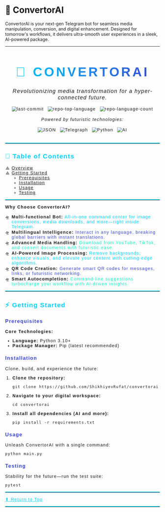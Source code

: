 # 🌌 ConvertorAI

ConvertorAI is your next-gen Telegram bot for seamless media manipulation, conversion, and digital enhancement. Designed for tomorrow's workflows, it delivers ultra-smooth user experiences in a sleek, AI-powered package.

---

<div id="top" style="font-family:'Orbitron',sans-serif;letter-spacing:1.5px;">

<div align="center" style="text-align:center;">
<h1 style="font-size:3em;letter-spacing:0.15em;background: linear-gradient(90deg,#00d2ff,#3a47d5);-webkit-background-clip: text;-webkit-text-fill-color: transparent;">🚀 CONVERTORAI</h1>
<p><em style="font-size:1.25em;">Revolutionizing media transformation for a hyper-connected future.</em></p>

<img alt="last-commit" src="https://img.shields.io/github/last-commit/ShikhiyevRufat/convertorai?style=flat&logo=git&logoColor=white&color=0ff2c3" class="inline-block mx-1" style="margin: 4px;">
<img alt="repo-top-language" src="https://img.shields.io/github/languages/top/ShikhiyevRufat/convertorai?style=flat&color=0ff2c3" class="inline-block mx-1" style="margin: 4px;">
<img alt="repo-language-count" src="https://img.shields.io/github/languages/count/ShikhiyevRufat/convertorai?style=flat&color=0ff2c3" class="inline-block mx-1" style="margin: 4px;">
<p><em>Powered by futuristic technologies:</em></p>
<img alt="JSON" src="https://img.shields.io/badge/JSON-232526.svg?style=flat&logo=JSON&logoColor=white" class="inline-block mx-1" style="margin: 4px;">
<img alt="Telegraph" src="https://img.shields.io/badge/Telegraph-232526.svg?style=flat&logo=Telegraph&logoColor=white" class="inline-block mx-1" style="margin: 4px;">
<img alt="Python" src="https://img.shields.io/badge/Python-00d2ff.svg?style=flat&logo=Python&logoColor=white" class="inline-block mx-1" style="margin: 4px;">
<img alt="AI" src="https://img.shields.io/badge/AI-Powered-3a47d5.svg?style=flat&logo=OpenAI&logoColor=white" class="inline-block mx-1" style="margin: 4px;">
</div>
<br>
<hr style="border-top:2px solid #00d2ff;">
<h2 style="color:#00d2ff;">🧭 Table of Contents</h2>
<ul style="list-style-type: '⟁ ';padding-left:1.5em;">
<li><a href="#overview">Overview</a></li>
<li><a href="#getting-started">Getting Started</a>
  <ul>
    <li><a href="#prerequisites">Prerequisites</a></li>
    <li><a href="#installation">Installation</a></li>
    <li><a href="#usage">Usage</a></li>
    <li><a href="#testing">Testing</a></li>
  </ul>
</li>
</ul>
<hr style="border-top:2px solid #00d2ff;">
<p><strong>Why Choose ConvertorAI?</strong></p>
<ul style="list-style-type: '🛸 ';padding-left:1.5em;">
<li><b>Multi-functional Bot:</b> <span style="color:#00d2ff;">All-in-one command center for image conversions, media downloads, and more—right inside Telegram.</span></li>
<li><b>Multilingual Intelligence:</b> <span style="color:#3a47d5;">Interact in any language, breaking global barriers with instant translations.</span></li>
<li><b>Advanced Media Handling:</b> <span style="color:#0ff2c3;">Download from YouTube, TikTok, and convert documents with futuristic ease.</span></li>
<li><b>AI-Powered Image Processing:</b> <span style="color:#00d2ff;">Remove backgrounds, enhance visuals, and elevate your content with cutting-edge algorithms.</span></li>
<li><b>QR Code Creation:</b> <span style="color:#3a47d5;">Generate smart QR codes for messages, links, or futuristic networking.</span></li>
<li><b>Smart Autocompletion:</b> <span style="color:#0ff2c3;">Command-line suggestions turbocharge your workflow with AI-driven insights.</span></li>
</ul>
<hr style="border-top:2px solid #00d2ff;">
<h2 id="getting-started" style="color:#00d2ff;">⚡ Getting Started</h2>
<h3 id="prerequisites" style="color:#3a47d5;">Prerequisites</h3>
<p>
<b>Core Technologies:</b>
</p>
<ul>
  <li><b>Language:</b> Python 3.10+</li>
  <li><b>Package Manager:</b> Pip (latest recommended)</li>
</ul>
<h3 id="installation" style="color:#3a47d5;">Installation</h3>
<p>Clone, build, and experience the future:</p>
<ol>
<li>
<p><b>Clone the repository:</b></p>
<pre><code class="language-sh">git clone https://github.com/ShikhiyevRufat/convertorai</code></pre>
</li>
<li>
<p><b>Navigate to your digital workspace:</b></p>
<pre><code class="language-sh">cd convertorai</code></pre>
</li>
<li>
<p><b>Install all dependencies (AI and more):</b></p>
<pre><code class="language-sh">pip install -r requirements.txt</code></pre>
</li>
</ol>

<h3 id="usage" style="color:#3a47d5;">Usage</h3>
<p>Unleash ConvertorAI with a single command:</p>
<pre><code class="language-sh">python main.py</code></pre>

<h3 id="testing" style="color:#3a47d5;">Testing</h3>
<p>Stability for the future—run the test suite:</p>
<pre><code class="language-sh">pytest</code></pre>
<hr style="border-top:2px solid #00d2ff;">

<div align="left"><a href="#top" style="color:#00d2ff;">⬆ Return to Top</a></div>
<hr style="border-top:2px solid #00d2ff;">
</div>
